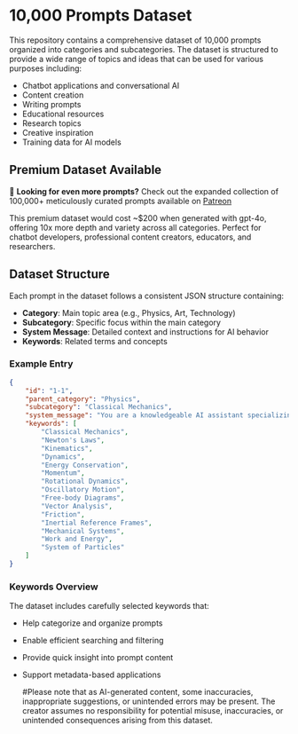 # 10,000 Prompts Dataset

This repository contains a comprehensive dataset of 10,000 prompts organized into categories and subcategories. The dataset is structured to provide a wide range of topics and ideas that can be used for various purposes including:

- Chatbot applications and conversational AI
- Content creation
- Writing prompts
- Educational resources
- Research topics
- Creative inspiration
- Training data for AI models

## Premium Dataset Available

🌟 **Looking for even more prompts?** Check out the expanded collection of 100,000+ meticulously curated prompts available on [Patreon](https://www.patreon.com/echohive42/shop/100-000-unique-chatbot-prompt-from-every-818530)

This premium dataset would cost ~$200 when generated with gpt-4o, offering 10x more depth and variety across all categories. Perfect for chatbot developers, professional content creators, educators, and researchers.

## Dataset Structure

Each prompt in the dataset follows a consistent JSON structure containing:

- **Category**: Main topic area (e.g., Physics, Art, Technology)
- **Subcategory**: Specific focus within the main category
- **System Message**: Detailed context and instructions for AI behavior
- **Keywords**: Related terms and concepts

### Example Entry

```json
{
    "id": "1-1",
    "parent_category": "Physics",
    "subcategory": "Classical Mechanics",
    "system_message": "You are a knowledgeable AI assistant specializing in Classical Mechanics...",
    "keywords": [
        "Classical Mechanics",
        "Newton's Laws",
        "Kinematics",
        "Dynamics",
        "Energy Conservation",
        "Momentum",
        "Rotational Dynamics",
        "Oscillatory Motion",
        "Free-body Diagrams",
        "Vector Analysis",
        "Friction",
        "Inertial Reference Frames",
        "Mechanical Systems",
        "Work and Energy",
        "System of Particles"
    ]
}
```

### Keywords Overview

The dataset includes carefully selected keywords that:
- Help categorize and organize prompts
- Enable efficient searching and filtering
- Provide quick insight into prompt content
- Support metadata-based applications

  #Please note that as AI-generated content, some inaccuracies, inappropriate suggestions, or unintended errors may be present. The creator assumes no responsibility for potential misuse, inaccuracies, or unintended consequences arising from this dataset.
